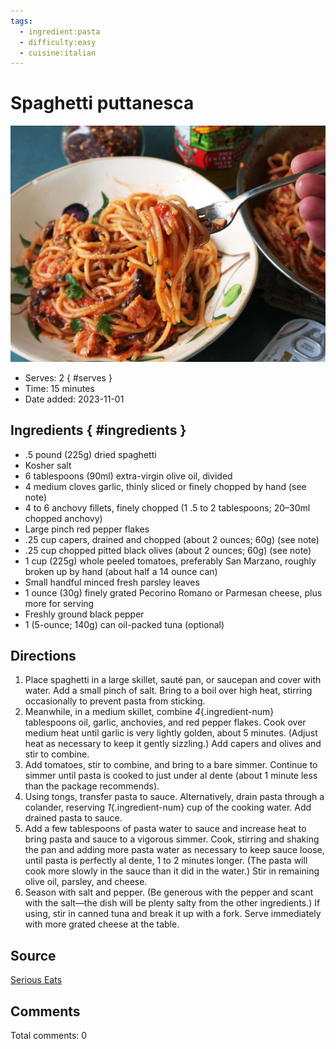 ```yaml
---
tags:
  - ingredient:pasta
  - difficulty:easy
  - cuisine:italian
---
```

# Spaghetti puttanesca

![Recipe picture](../images/spaghetti_puttanesca-0.png)

- Serves: 2
{ #serves }
- Time: 15 minutes
- Date added: 2023-11-01

## Ingredients { #ingredients }

- .5 pound (225g) dried spaghetti
- Kosher salt
- 6 tablespoons (90ml) extra-virgin olive oil, divided
- 4 medium cloves garlic, thinly sliced or finely chopped by hand (see note)
- 4 to 6 anchovy fillets, finely chopped (1 .5 to 2 tablespoons; 20–30ml chopped anchovy)
-  Large pinch red pepper flakes
- .25 cup capers, drained and chopped (about 2 ounces; 60g) (see note)
- .25 cup chopped pitted black olives (about 2 ounces; 60g) (see note)
- 1 cup (225g) whole peeled tomatoes, preferably San Marzano, roughly broken up by hand (about half a 14 ounce can)
- Small handful minced fresh parsley leaves
- 1 ounce (30g) finely grated Pecorino Romano or Parmesan cheese, plus more for serving
- Freshly ground black pepper
- 1 (5-ounce; 140g) can oil-packed tuna (optional)

## Directions

1.  Place spaghetti in a large skillet, sauté pan, or saucepan and cover with water. Add a small pinch of salt. Bring to a boil over high heat, stirring occasionally to prevent pasta from sticking.
2.  Meanwhile, in a medium skillet, combine *4*{.ingredient-num} tablespoons oil, garlic, anchovies, and red pepper flakes. Cook over medium heat until garlic is very lightly golden, about 5 minutes. (Adjust heat as necessary to keep it gently sizzling.) Add capers and olives and stir to combine.
3.  Add tomatoes, stir to combine, and bring to a bare simmer. Continue to simmer until pasta is cooked to just under al dente (about 1 minute less than the package recommends).
4. Using tongs, transfer pasta to sauce. Alternatively, drain pasta through a colander, reserving *1*{.ingredient-num} cup of the cooking water. Add drained pasta to sauce.
5.  Add a few tablespoons of pasta water to sauce and increase heat to bring pasta and sauce to a vigorous simmer. Cook, stirring and shaking the pan and adding more pasta water as necessary to keep sauce loose, until pasta is perfectly al dente, 1 to 2 minutes longer. (The pasta will cook more slowly in the sauce than it did in the water.) Stir in remaining olive oil, parsley, and cheese.
6.  Season with salt and pepper. (Be generous with the pepper and scant with the salt—the dish will be plenty salty from the other ingredients.) If using, stir in canned tuna and break it up with a fork. Serve immediately with more grated cheese at the table.

## Source

[Serious Eats](https://www.seriouseats.com/recipes/2016/02/spaghetti-puttanesca-pasta-week-capers-olives-anchovies-recipe.html)

## Comments

Total comments: 0

